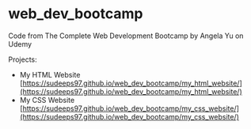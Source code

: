 # web_dev_bootcamp
Code from The Complete Web Development Bootcamp by Angela Yu on Udemy

Projects:
- My HTML Website [https://sudeeps97.github.io/web_dev_bootcamp/my_html_website/](https://sudeeps97.github.io/web_dev_bootcamp/my_html_website/)
- My CSS Website [https://sudeeps97.github.io/web_dev_bootcamp/my_css_website/](https://sudeeps97.github.io/web_dev_bootcamp/my_css_website/)
